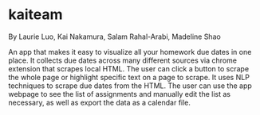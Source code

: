 # kaiteam

By Laurie Luo, Kai Nakamura, Salam Rahal-Arabi, Madeline Shao

An app that makes it easy to visualize all your homework due dates in one place. It collects due dates across many different sources via chrome extension that scrapes local HTML. The user can click a button to scrape the whole page or highlight specific text on a page to scrape. It uses NLP techniques to scrape due dates from the HTML. The user can use the app webpage to see the list of assignments and manually edit the list as necessary, as well as export the data as a calendar file.
